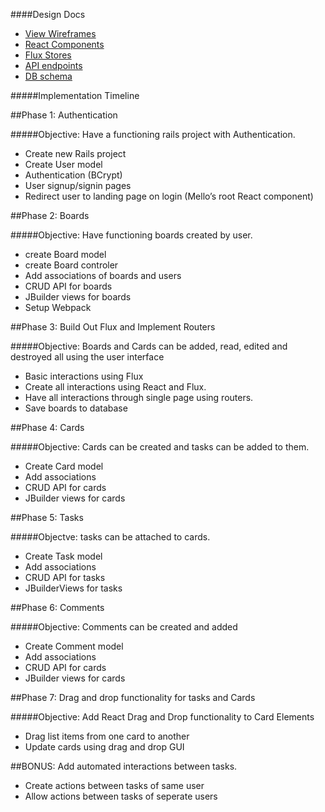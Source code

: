 ####Design Docs

* [View Wireframes][views]
* [React Components][components]
* [Flux Stores][stores]
* [API endpoints][api-endpoints]
* [DB schema][schema]

[views]: ./docs/views.md
[components]: ./docs/React-Components.md
[stores]: ./docs/FluxStores.md
[api-endpoints]: ./docs/Api-Endpoints.md
[schema]: ./docs/DBSchema.md


#####Implementation Timeline

##Phase 1: Authentication

#####Objective: Have a functioning rails project with Authentication.

  *	Create new Rails project
  *	Create User model
  *	Authentication (BCrypt)
  *	User signup/signin pages
  *	Redirect user to landing page on login (Mello’s root React component)

##Phase 2: Boards

#####Objective: Have functioning boards created by user.

  * create Board model
  * create Board controler
  * Add associations of boards and users
  * CRUD API for boards
  * JBuilder views for boards
  *	Setup Webpack

##Phase 3: Build Out Flux and Implement Routers

#####Objective: Boards and Cards can be added, read, edited and destroyed all using the user interface

  *	Basic interactions using Flux
  *	Create all interactions using React and Flux.
  *	Have all interactions through single page using routers.
  *	Save boards to database

##Phase 4: Cards

#####Objective: Cards can be created and tasks can be added to them.

  *	Create Card model
  *	Add associations
  *	CRUD API for cards
  *	JBuilder views for cards

##Phase 5: Tasks

#####Objectve: tasks can be attached to cards.

  * Create Task model
  * Add associations
  * CRUD API for tasks
  * JBuilderViews for tasks

##Phase 6: Comments

#####Objective: Comments can be created and added

  *	Create Comment model
  *	Add associations
  *	CRUD API for cards
  *	JBuilder views for cards

##Phase 7: Drag and drop functionality for tasks and Cards

#####Objective: Add React Drag and Drop functionality to Card Elements

  *	Drag list items from one card to another
  *	Update cards using drag and drop GUI

##BONUS: Add automated interactions between tasks.
  
  * Create actions between tasks of same user
  * Allow actions between tasks of seperate users
